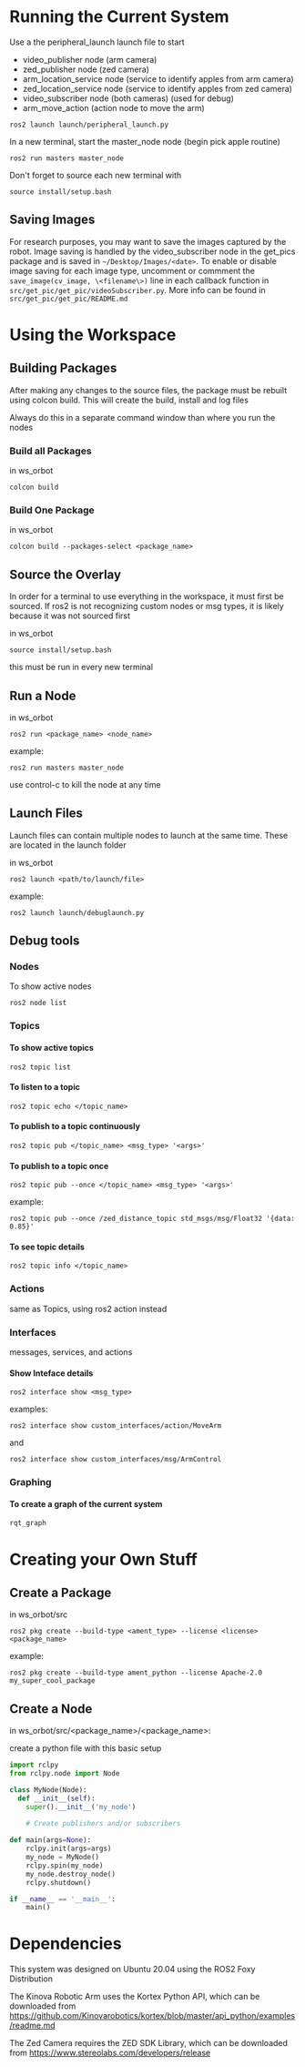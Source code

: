 # Running the Current System

Use a the peripheral_launch launch file to start
- video_publisher node (arm camera)
- zed_publisher node (zed camera)
- arm_location_service node (service to identify apples from arm camera)
- zed_location_service node (service to identify apples from zed camera)
- video_subscriber node (both cameras) (used for debug)
- arm_move_action (action node to move the arm)
```console
ros2 launch launch/peripheral_launch.py
```

In a new terminal, start the master_node node (begin pick apple routine)
```console
ros2 run masters master_node
```

Don't forget to source each new terminal with
```console
source install/setup.bash
```

## Saving Images

For research purposes, you may want to save the images captured by the robot. Image saving is handled by the video_subscriber node in the get_pics package and is saved in ```~/Desktop/Images/<date>```. To enable or disable image saving for each image type, uncomment or commment the ```save_image(cv_image, \<filename\>)``` line in each callback function in ```src/get_pic/get_pic/videoSubscriber.py```. More info can be found in ```src/get_pic/get_pic/README.md``` 

# Using the Workspace
## Building Packages

After making any changes to the source files, the package must be rebuilt using colcon build. This will create the build, install and log files

Always do this in a separate command window than where you run the nodes

### Build all Packages

in ws_orbot
```console
colcon build
```
### Build One Package

in ws_orbot
```console
colcon build --packages-select <package_name>
```

## Source the Overlay

In order for a terminal to use everything in the workspace, it must first be sourced. If ros2 is not recognizing custom nodes or msg types, it is likely because it was not sourced first

in ws_orbot
```console
source install/setup.bash
```

this must be run in every new terminal

## Run a Node

in ws_orbot
```console
ros2 run <package_name> <node_name>
```
example:
```console
ros2 run masters master_node
```

use control-c to kill the node at any time

## Launch Files
Launch files can contain multiple nodes to launch at the same time.
These are located in the launch folder

in ws_orbot
```console
ros2 launch <path/to/launch/file>
```
example:
```console
ros2 launch launch/debuglaunch.py
```

## Debug tools
### Nodes
To show active nodes
```console
ros2 node list
```
### Topics
#### To show active topics
```console
ros2 topic list
```

#### To listen to a topic

```console
ros2 topic echo </topic_name>
```

#### To publish to a topic continuously

```console
ros2 topic pub </topic_name> <msg_type> '<args>'
```

#### To publish to a topic once

```console
ros2 topic pub --once </topic_name> <msg_type> '<args>'
```
example:
```console
ros2 topic pub --once /zed_distance_topic std_msgs/msg/Float32 '{data: 0.85}'
```

#### To see topic details

```console
ros2 topic info </topic_name>
```

### Actions

same as Topics, using ros2 action instead

### Interfaces

messages, services, and actions

#### Show Inteface details

```console
ros2 interface show <msg_type>
``` 
examples:
```console
ros2 interface show custom_interfaces/action/MoveArm
```
and
```console
ros2 interface show custom_interfaces/msg/ArmControl
```

### Graphing
#### To create a graph of the current system
```console
rqt_graph
```

# Creating your Own Stuff

## Create a Package
in ws_orbot/src
```console
ros2 pkg create --build-type <ament_type> --license <license> <package_name>
```
example:
```console
ros2 pkg create --build-type ament_python --license Apache-2.0 my_super_cool_package
```

## Create a Node
in ws_orbot/src/<package_name>/<package_name>:

create a python file with this basic setup
```python
import rclpy
from rclpy.node import Node

class MyNode(Node):
  def __init__(self):
    super().__init__('my_node')
    
    # Create publishers and/or subscribers

def main(args=None):
    rclpy.init(args=args)
    my_node = MyNode()
    rclpy.spin(my_node)
    my_node.destroy_node()
    rclpy.shutdown()

if __name__ == '__main__':
    main()

```

# Dependencies

This system was designed on Ubuntu 20.04 using the ROS2 Foxy Distribution

The Kinova Robotic Arm uses the Kortex Python API, which can be downloaded from https://github.com/Kinovarobotics/kortex/blob/master/api_python/examples/readme.md

The Zed Camera requires the ZED SDK Library, which can be downloaded from https://www.stereolabs.com/developers/release 
